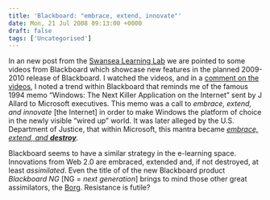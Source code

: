```yaml
---
title: 'Blackboard: "embrace, extend, innovate"'
date: Mon, 21 Jul 2008 09:13:00 +0000
draft: false
tags: ['Uncategorised']
---
```


In an new post from the [Swansea Learning Lab](http://llcommunity.blogspot.com/2008/07/blackboard-future.html#links) we are pointed to some videos from Blackboard which showcase new features in the planned 2009-2010 release of Blackboard. I watched the videos, and in a [comment on the videos](http://llcommunity.blogspot.com/2008/07/blackboard-future.html#c6379181972957708732), I noted a trend within Blackboard that reminds me of the famous 1994 memo “Windows: The Next Killer Application on the Internet” sent by J Allard to Microsoft executives. This memo was a call to _embrace, extend, and innovate_ \[the Internet\] in order to make Windows the platform of choice in the newly visible “wired up” world. It was later alleged by the U.S. Department of Justice, that within Microsoft, this mantra became [_embrace, extend, and **destroy**_](http://en.wikipedia.org/wiki/Embrace,_extend_and_extinguish).

Blackboard seems to have a similar strategy in the e-learning space. Innovations from Web 2.0 are embraced, extended and, if not destroyed, at least _assimilated_. Even the title of of the new Blackboard product _Blackboard NG_ \[NG = _next generation_\] brings to mind those other great assimilators, the [Borg](http://en.wikipedia.org/wiki/Borg_%28Star_Trek%29). Resistance is futile?